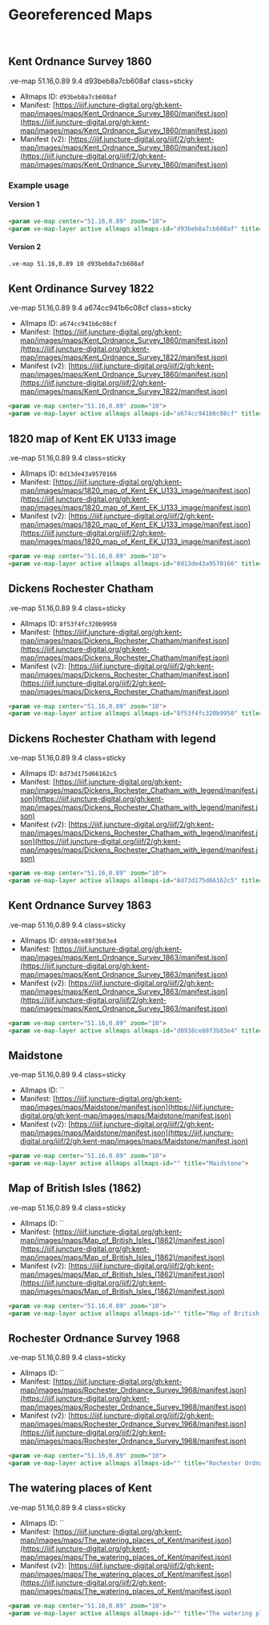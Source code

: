 <style>
  h1 { margin-bottom: 64px; }
	.section2 {margin-top:32px; clear: both; min-height:550px;}
</style>

# Georeferenced Maps

## Kent Ordnance Survey 1860

.ve-map 51.16,0.89 9.4 d93beb8a7cb608af class=sticky

- Allmaps ID: `d93beb8a7cb608af`
- Manifest: [https://iiif.juncture-digital.org/gh:kent-map/images/maps/Kent_Ordnance_Survey_1860/manifest.json](https://iiif.juncture-digital.org/gh:kent-map/images/maps/Kent_Ordnance_Survey_1860/manifest.json)
- Manifest (v2): [https://iiif.juncture-digital.org/iiif/2/gh:kent-map/images/maps/Kent_Ordnance_Survey_1860/manifest.json](https://iiif.juncture-digital.org/iiif/2/gh:kent-map/images/maps/Kent_Ordnance_Survey_1860/manifest.json)

### Example usage

#### Version 1

```html
<param ve-map center="51.16,0.89" zoom="10">
<param ve-map-layer active allmaps allmaps-id="d93beb8a7cb608af" title="Kent Ordnance Survey 1860">
```

#### Version 2

```html
.ve-map 51.16,0.89 10 d93beb8a7cb608af
```

## Kent Ordinance Survey 1822

.ve-map 51.16,0.89 9.4 a674cc941b6c08cf class=sticky

- Allmaps ID: `a674cc941b6c08cf`
- Manifest: [https://iiif.juncture-digital.org/gh:kent-map/images/maps/Kent_Ordnance_Survey_1860/manifest.json](https://iiif.juncture-digital.org/gh:kent-map/images/maps/Kent_Ordnance_Survey_1822/manifest.json)
- Manifest (v2): [https://iiif.juncture-digital.org/iiif/2/gh:kent-map/images/maps/Kent_Ordnance_Survey_1860/manifest.json](https://iiif.juncture-digital.org/iiif/2/gh:kent-map/images/maps/Kent_Ordnance_Survey_1822/manifest.json)

```html
<param ve-map center="51.16,0.89" zoom="10">
<param ve-map-layer active allmaps allmaps-id="a674cc941b6c08cf" title="Kent Ordnance Survey 1822">
```

## 1820 map of Kent EK U133 image

.ve-map 51.16,0.89 9.4  class=sticky

- Allmaps ID: `0d13de43a9570166`
- Manifest: [https://iiif.juncture-digital.org/gh:kent-map/images/maps/1820_map_of_Kent_EK_U133_image/manifest.json](https://iiif.juncture-digital.org/gh:kent-map/images/maps/1820_map_of_Kent_EK_U133_image/manifest.json)
- Manifest (v2): [https://iiif.juncture-digital.org/iiif/2/gh:kent-map/images/maps/1820_map_of_Kent_EK_U133_image/manifest.json](https://iiif.juncture-digital.org/iiif/2/gh:kent-map/images/maps/1820_map_of_Kent_EK_U133_image/manifest.json)

```html
<param ve-map center="51.16,0.89" zoom="10">
<param ve-map-layer active allmaps allmaps-id="0d13de43a9570166" title="1820 map of Kent">
```

## Dickens Rochester Chatham

.ve-map 51.16,0.89 9.4  class=sticky

- Allmaps ID: `8f53f4fc320b9950`
- Manifest: [https://iiif.juncture-digital.org/gh:kent-map/images/maps/Dickens_Rochester_Chatham/manifest.json](https://iiif.juncture-digital.org/gh:kent-map/images/maps/Dickens_Rochester_Chatham/manifest.json)
- Manifest (v2): [https://iiif.juncture-digital.org/iiif/2/gh:kent-map/images/maps/Dickens_Rochester_Chatham/manifest.json](https://iiif.juncture-digital.org/iiif/2/gh:kent-map/images/maps/Dickens_Rochester_Chatham/manifest.json)

```html
<param ve-map center="51.16,0.89" zoom="10">
<param ve-map-layer active allmaps allmaps-id="8f53f4fc320b9950" title="Dickens Rochester Chatham">
```

## Dickens Rochester Chatham with legend

.ve-map 51.16,0.89 9.4  class=sticky

- Allmaps ID: `8d73d175d66162c5`
- Manifest: [https://iiif.juncture-digital.org/gh:kent-map/images/maps/Dickens_Rochester_Chatham_with_legend/manifest.json](https://iiif.juncture-digital.org/gh:kent-map/images/maps/Dickens_Rochester_Chatham_with_legend/manifest.json)
- Manifest (v2): [https://iiif.juncture-digital.org/iiif/2/gh:kent-map/images/maps/Dickens_Rochester_Chatham_with_legend/manifest.json](https://iiif.juncture-digital.org/iiif/2/gh:kent-map/images/maps/Dickens_Rochester_Chatham_with_legend/manifest.json)

```html
<param ve-map center="51.16,0.89" zoom="10">
<param ve-map-layer active allmaps allmaps-id="8d73d175d66162c5" title="1820 map of Kent">
```

## Kent Ordnance Survey 1863

.ve-map 51.16,0.89 9.4  class=sticky

- Allmaps ID: `d8938ce88f3b83e4`
- Manifest: [https://iiif.juncture-digital.org/gh:kent-map/images/maps/Kent_Ordnance_Survey_1863/manifest.json](https://iiif.juncture-digital.org/gh:kent-map/images/maps/Kent_Ordnance_Survey_1863/manifest.json)
- Manifest (v2): [https://iiif.juncture-digital.org/iiif/2/gh:kent-map/images/maps/Kent_Ordnance_Survey_1863/manifest.json](https://iiif.juncture-digital.org/iiif/2/gh:kent-map/images/maps/Kent_Ordnance_Survey_1863/manifest.json)

```html
<param ve-map center="51.16,0.89" zoom="10">
<param ve-map-layer active allmaps allmaps-id="d8938ce88f3b83e4" title="Kent Ordnance Survey 1863">
```

## Maidstone

.ve-map 51.16,0.89 9.4  class=sticky

- Allmaps ID: ``
- Manifest: [https://iiif.juncture-digital.org/gh:kent-map/images/maps/Maidstone/manifest.json](https://iiif.juncture-digital.org/gh:kent-map/images/maps/Maidstone/manifest.json)
- Manifest (v2): [https://iiif.juncture-digital.org/iiif/2/gh:kent-map/images/maps/Maidstone/manifest.json](https://iiif.juncture-digital.org/iiif/2/gh:kent-map/images/maps/Maidstone/manifest.json)

```html
<param ve-map center="51.16,0.89" zoom="10">
<param ve-map-layer active allmaps allmaps-id="" title="Maidstone">
```

## Map of British Isles (1862)

.ve-map 51.16,0.89 9.4  class=sticky

- Allmaps ID: ``
- Manifest: [https://iiif.juncture-digital.org/gh:kent-map/images/maps/Map_of_British_Isles_(1862)/manifest.json](https://iiif.juncture-digital.org/gh:kent-map/images/maps/Map_of_British_Isles_(1862)/manifest.json)
- Manifest (v2): [https://iiif.juncture-digital.org/iiif/2/gh:kent-map/images/maps/Map_of_British_Isles_(1862)/manifest.json](https://iiif.juncture-digital.org/iiif/2/gh:kent-map/images/maps/Map_of_British_Isles_(1862)/manifest.json)

```html
<param ve-map center="51.16,0.89" zoom="10">
<param ve-map-layer active allmaps allmaps-id="" title="Map of British Isles (1862)">
```

## Rochester Ordnance Survey 1968

.ve-map 51.16,0.89 9.4  class=sticky

- Allmaps ID: ``
- Manifest: [https://iiif.juncture-digital.org/gh:kent-map/images/maps/Rochester_Ordnance_Survey_1968/manifest.json](https://iiif.juncture-digital.org/gh:kent-map/images/maps/Rochester_Ordnance_Survey_1968/manifest.json)
- Manifest (v2): [https://iiif.juncture-digital.org/iiif/2/gh:kent-map/images/maps/Rochester_Ordnance_Survey_1968/manifest.json](https://iiif.juncture-digital.org/iiif/2/gh:kent-map/images/maps/Rochester_Ordnance_Survey_1968/manifest.json)

```html
<param ve-map center="51.16,0.89" zoom="10">
<param ve-map-layer active allmaps allmaps-id="" title="Rochester Ordnance Survey 1968">
```

## The watering places of Kent

.ve-map 51.16,0.89 9.4  class=sticky

- Allmaps ID: ``
- Manifest: [https://iiif.juncture-digital.org/gh:kent-map/images/maps/The_watering_places_of_Kent/manifest.json](https://iiif.juncture-digital.org/gh:kent-map/images/maps/The_watering_places_of_Kent/manifest.json)
- Manifest (v2): [https://iiif.juncture-digital.org/iiif/2/gh:kent-map/images/maps/The_watering_places_of_Kent/manifest.json](https://iiif.juncture-digital.org/iiif/2/gh:kent-map/images/maps/The_watering_places_of_Kent/manifest.json)

```html
<param ve-map center="51.16,0.89" zoom="10">
<param ve-map-layer active allmaps allmaps-id="" title="The watering places of Kent">
```
